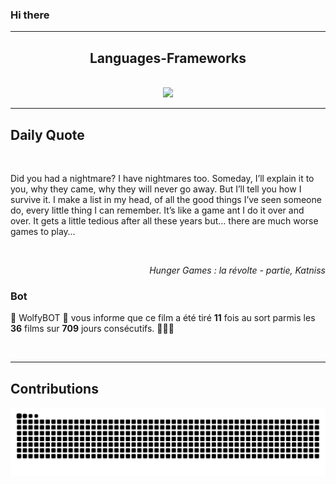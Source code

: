 ### Hi there
<hr/>
<p>
</p>
<h2 align="center">
 Languages-Frameworks
</h2>
<br/>
<div align="center">
 <a href="https://skillicons.dev">
  <img src="https://skillicons.dev/icons?i=c,cpp,react,nextjs,aws,docker,mongodb,python,express,django,html,css,tailwind,javascript,ts,nodejs,github"/>
 </a>
</div>
<hr/>
<div>
 <h2>
  Daily Quote
 </h2>
 <br/>
 <div>
  <p id="quote">
   Did you had a nightmare? I have nightmares too. Someday, I’ll explain it to you, why they came, why they will never go away. But I’ll tell you how I survive it. I make a list in my head, of all the good things I’ve seen someone do, every little thing I can remember. It’s like a game ant I do it over and over. It gets a little tedious after all these years but… there are much worse games to play…
  </p>
 </div>
 <br/>
 <div align="right">
  <p id="movie" style="text-align: right; font-style: italic;">
   Hunger Games : la révolte -  partie, Katniss
  </p>
 </div>
 <div>
  <h3>
   Bot
  </h3>
  <p id="bot">
   🤖 WolfyBOT 🤖 vous informe que ce film a été tiré <b>11</b> fois au sort parmis les <b>36</b> films sur <b>709</b> jours consécutifs. 🎲🎲🎲
  </p>
 </div>
 <br/>
</div>
<hr/>
<div>
 <h2>
  Contributions
 </h2>
 <img alt="snake gif" src="https://github.com/Loupthevenin/Loupthevenin/blob/output/github-contribution-grid-snake-dark.svg"/>
</div>
